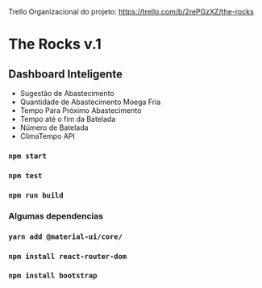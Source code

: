 Trello Organizacional do projeto: https://trello.com/b/2rePGzXZ/the-rocks 

# The Rocks v.1
## Dashboard Inteligente

- Sugestão de Abastecimento
- Quantidade de Abastecimento Moega Fria
- Tempo Para Próximo Abastecimento
- Tempo até o fim da Batelada
- Número de Batelada
- ClimaTempo API 

### `npm start`

### `npm test`

### `npm run build`


### Algumas dependencias 

### `yarn add @material-ui/core/`

### `npm install react-router-dom`

### `npm install bootstrap`

